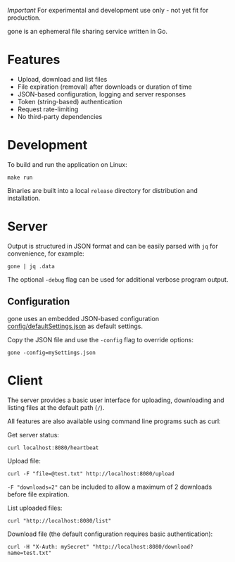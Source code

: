 *Important* For experimental and development use only - not yet fit for production.

gone is an ephemeral file sharing service written in Go.

# Features

- Upload, download and list files
- File expiration (removal) after downloads or duration of time
- JSON-based configuration, logging and server responses
- Token (string-based) authentication
- Request rate-limiting
- No third-party dependencies

# Development

To build and run the application on Linux:

```
make run
```

Binaries are built into a local `release` directory for distribution and installation.

# Server

Output is structured in JSON format and can be easily parsed with `jq` for convenience, for example:

```
gone | jq .data
```

The optional `-debug` flag can be used for additional verbose program output.

## Configuration

gone uses an embedded JSON-based configuration [config/defaultSettings.json](https://github.com/drduh/gone/blob/main/config/defaultSettings.json) as default settings.

Copy the JSON file and use the `-config` flag to override options:

```
gone -config=mySettings.json
```

# Client

The server provides a basic user interface for uploading, downloading and listing files at the default path (`/`).

All features are also available using command line programs such as curl:

Get server status:

```
curl localhost:8080/heartbeat
```

Upload file:

```
curl -F "file=@test.txt" http://localhost:8080/upload
```

`-F "downloads=2"` can be included to allow a maximum of 2 downloads before file expiration.

List uploaded files:

```
curl "http://localhost:8080/list"
```

Download file (the default configuration requires basic authentication):

```
curl -H "X-Auth: mySecret" "http://localhost:8080/download?name=test.txt"
```
